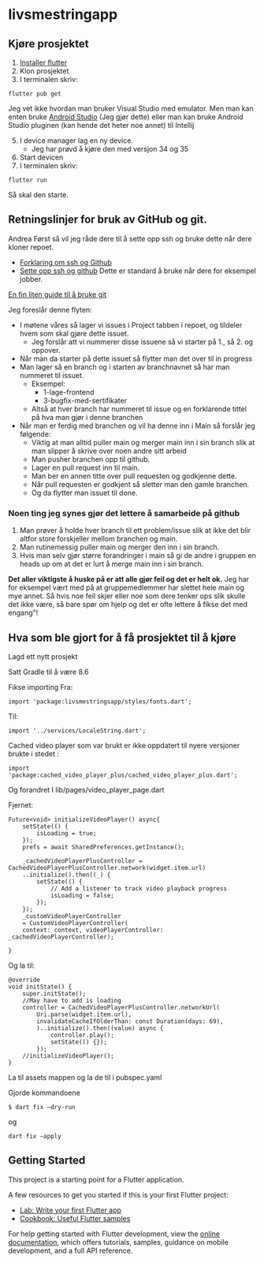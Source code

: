 # livsmestringapp
## Kjøre prosjektet
1. [Installer flutter](https://docs.flutter.dev/get-started/install)
2. Klon prosjektet
3. I terminalen skriv:
````
flutter pub get
````

Jeg vet ikke hvordan man bruker Visual Studio med emulator.
Men man kan enten bruke [Android Studio](https://developer.android.com/studio) (Jeg gjør dette) eller man kan bruke Android Studio pluginen (kan hende det heter noe annet) til Intellij

5. I device manager lag en ny device.
    - Jeg har prøvd å kjøre den med versjon 34 og 35
6. Start devicen
7. I terminalen skriv:
````
flutter run
````
Så skal den starte.


## Retningslinjer for bruk av GitHub og git.

Andrea Først så vil jeg råde dere til å sette opp ssh og bruke dette når dere kloner repoet.

- [Forklaring om ssh og Github](https://docs.github.com/en/authentication/connecting-to-github-with-ssh/about-ssh)
- [Sette opp ssh og github](https://docs.github.com/en/authentication/connecting-to-github-with-ssh/adding-a-new-ssh-key-to-your-github-account?platform=mac)
Dette er standard å bruke når dere for eksempel jobber.

[En fin liten guide til å bruke git](https://rogerdudler.github.io/git-guide/)

Jeg foreslår denne flyten:

- I møtene våres så lager vi issues i Project tabben i repoet, og tildeler hvem som skal gjøre dette issuet.
    - Jeg forslår att vi nummerer disse issuene så vi starter på 1., så 2. og oppover.
- Når man da starter på dette issuet så flytter man det over til in progress
- Man lager så en branch og i starten av branchnavnet så har man nummeret til issuet.
  - Eksempel:
    - 1-lage-frontend
    - 3-bugfix-med-sertifikater
  - Altså at hver branch har nummeret til issue og en forklarende tittel på hva man gjør i denne branchen
- Når man er ferdig med branchen og vil ha denne inn i Main så forslår jeg følgende:
  - Viktig at man alltid puller main og merger main inn i sin branch slik at man slipper å skrive over noen andre sitt arbeid
  - Man pusher branchen opp til github.
  - Lager en pull request inn til main.
  - Man ber en annen titte over pull requesten og godkjenne dette.
  - Når pull requesten er godkjent så sletter man den gamle branchen.
  - Og da flytter man issuet til done.
### Noen ting jeg synes gjør det lettere å samarbeide på github

1. Man prøver å holde hver branch til ett problem/issue slik at ikke det blir altfor store forskjeller mellom branchen og main.
2. Man rutinemessig puller main og merger den inn i sin branch.
3. Hvis man selv gjør større forandringer i main så gi de andre i gruppen en heads up om at det er lurt å merge main inn i sin branch.

**Det aller viktigste å huske på er att alle gjør feil og det er helt ok.** Jeg har for eksempel vært med på at gruppemedlemmer har slettet hele main og mye annet. Så hvis noe feil skjer eller noe som dere tenker ops slik skulle det ikke være, så bare spør om hjelp og det er ofte lettere å fikse det med engang"!

## Hva som ble gjort for å få prosjektet til å kjøre
Lagd ett nytt prosjekt

Satt Gradle til å være 8.6

Fikse importing
Fra:
````
import 'package:livsmestringsapp/styles/fonts.dart';
````
Til:
````
import '../services/LocaleString.dart';
````

Cached video player som var brukt er ikke oppdatert til nyere versjoner brukte i stedet : 
````
import 'package:cached_video_player_plus/cached_video_player_plus.dart';
````
Og forandret I lib/pages/video_player_page.dart

Fjernet:
````
Future<void> initializeVideoPlayer() async{
    setState(() {
        isLoading = true;
    });
    prefs = await SharedPreferences.getInstance();

    _cachedVideoPlayerPlusController = CachedVideoPlayerPlusController.network(widget.item.url)
    ..initialize().then((_) {
        setState(() {
            // Add a listener to track video playback progress
            isLoading = false;
        });
    });
    _customVideoPlayerController
    = CustomVideoPlayerController(
    context: context, videoPlayerController: _cachedVideoPlayerController);

}
````
Og la til:
````
@override
void initState() {
    super.initState();
    //May have to add is loading
    controller = CachedVideoPlayerPlusController.networkUrl(
        Uri.parse(widget.item.url),
        invalidateCacheIfOlderThan: const Duration(days: 69),
        )..initialize().then((value) async {
            controller.play();
            setState(() {});
        });
    //initializeVideoPlayer();
}
````

La til assets mappen og la de til i pubspec.yaml

Gjorde kommandoene 
````
$ dart fix —dry-run 
````
og 
````
dart fix —apply
````

## Getting Started

This project is a starting point for a Flutter application.

A few resources to get you started if this is your first Flutter project:

- [Lab: Write your first Flutter app](https://docs.flutter.dev/get-started/codelab)
- [Cookbook: Useful Flutter samples](https://docs.flutter.dev/cookbook)

For help getting started with Flutter development, view the
[online documentation](https://docs.flutter.dev/), which offers tutorials,
samples, guidance on mobile development, and a full API reference.
